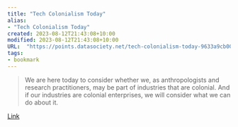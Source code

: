 ```yaml
---
title: "Tech Colonialism Today"
alias:
- "Tech Colonialism Today"
created: 2023-08-12T21:43:08+10:00
modified: 2023-08-12T21:43:08+10:00
URL:  "https://points.datasociety.net/tech-colonialism-today-9633a9cb00ad"
tags:
- bookmark
---
```


> We are here today to consider whether we, as anthropologists and research practitioners, may be part of industries that are colonial. And if our industries are colonial enterprises, we will consider what we can do about it.

[Link](https://points.datasociety.net/tech-colonialism-today-9633a9cb00ad)